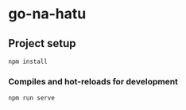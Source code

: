 # go-na-hatu

## Project setup
```
npm install
```

### Compiles and hot-reloads for development
```
npm run serve
```
